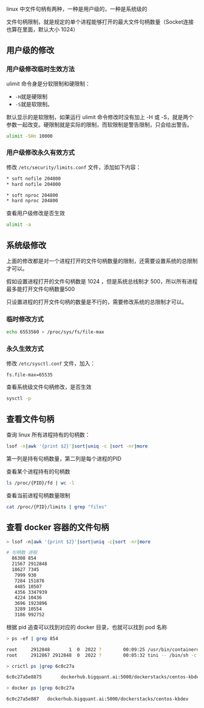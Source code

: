 
linux 中文件句柄有两种，一种是用户级的，一种是系统级的

文件句柄限制，就是规定的单个进程能够打开的最大文件句柄数量（Socket连接也算在里面，默认大小 1024）

## 用户级的修改

### 用户级修改临时生效方法

ulimit 命令身是分软限制和硬限制：

- `-H`就是硬限制
- `-S`就是软限制。

默认显示的是软限制，如果运行 ulimit 命令修改时没有加上 -H 或 -S，就是两个参数一起改变。硬限制就是实际的限制，而软限制是警告限制，只会给出警告。

```bash
ulimit -SHn 10000
```

### 用户级修改永久有效方式

修改 `/etc/security/limits.conf` 文件，添加如下内容：

```bash
* soft nofile 204800
* hard nofile 204800

* soft nproc 204800
* hard nproc 204800
```

查看用户级修改是否生效

```bash
ulimit -a
```

## 系统级修改

上面的修改都是对一个进程打开的文件句柄数量的限制，还需要设置系统的总限制才可以。

假如设置进程打开的文件句柄数是 1024 ，但是系统总线制才 500，所以所有进程最多能打开文件句柄数量500

只设置进程的打开文件句柄的数量是不行的，需要修改系统的总限制才可以。

### 临时修改方式

```bash
echo 6553560 > /proc/sys/fs/file-max
```

### 永久生效方式

修改 `/etc/sysctl.conf` 文件，加入：

```bash
fs.file-max=65535
```

查看系统级文件句柄修改，是否生效

```bash
sysctl -p
```

## 查看文件句柄

查询 linux 所有进程持有的句柄数：

```bash
lsof -n|awk '{print $2}'|sort|uniq -c |sort -nr|more
```

第一列是持有句柄数量，第二列是每个进程的PID

查看某个进程持有的句柄数

```bash
ls /proc/{PID}/fd | wc -l
```

查看当前进程句柄数量限制

```bash
cat /proc/{PID}/limits | grep "files"
```

## 查看 docker 容器的文件句柄

```bash
> lsof -n|awk '{print $2}'|sort|uniq -c|sort -nr|more

# 句柄数 进程
  86308 854
  21567 2912848
  18627 7345
   7999 930
   7284 151876
   4485 10507
   4356 3347939
   4224 10436
   3696 1923896
   3289 10554
   3186 992752
```

根据 pid 追查可以找到对应的 docker 目录，也就可以找到 pod 名称

```bash
> ps -ef | grep 854

root     2912848       1  0  2022 ?        00:09:25 /usr/bin/containerd-shim-runc-v2 -namespace moby -id 6c0c27a5e8875fe3f87a7c6468c8fb7851666bb98b63dda193dd978d425db7cf -address /var/run/docker/containerd/containerd.sock
root     2912867 2912848  0  2022 ?        00:05:32 tini -- /bin/sh -c kbdev init && kbdev create && sleep infinity

> crictl ps |grep 6c0c27a

6c0c27a5e8875       dockerhub.bigquant.ai:5000/dockerstacks/centos-kbdev@sha256:a8372b3938b61e861e536f57a440c2b4ad507246d78c84a6b0762eb22a79e433              2 weeks ago         Running             kbdev                        0                   0df331ad1a1a9

> docker ps |grep 6c0c27a

6c0c27a5e887   dockerhub.bigquant.ai:5000/dockerstacks/centos-kbdev              "tini -- /bin/sh -c …"   2 weeks ago      Up 2 weeks                                                  k8s_kbdev_kbdev-0_dev-ywu_6c1d8dec-1ec5-4737-9169-a13c5a6cc832_0
```

